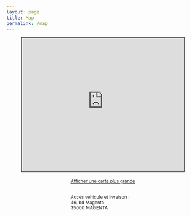 ```yaml
---
layout: page
title: Map
permalink: /map
---
```

<div style="display:flex;justify-content: center; align-items: center;flex-direction:column;">
<iframe width="425" height="350" frameborder="0" scrolling="no" marginheight="0" marginwidth="0" src="https://www.openstreetmap.org/export/embed.html?bbox=-1.6769760847091677%2C48.10425384286827%2C-1.6734355688095095%2C48.10596612341925&amp;layer=mapnik" style="border: 1px solid black"></iframe><br/><small><a href="https://www.openstreetmap.org/#map=19/48.10511/-1.67521">Afficher une carte plus grande</a><br/><br/><br/> Accès véhicule et livraison : <br/>46, bd Magenta <br/>35000 MAGENTA</small>
</div>
